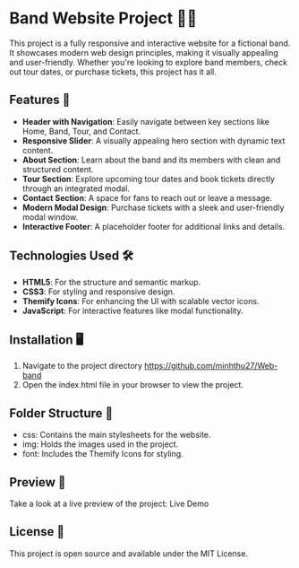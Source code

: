 # Band Website Project 🎸🎶

This project is a fully responsive and interactive website for a fictional band. It showcases modern web design principles, making it visually appealing and user-friendly. Whether you're looking to explore band members, check out tour dates, or purchase tickets, this project has it all.

## Features 🚀
- **Header with Navigation**: Easily navigate between key sections like Home, Band, Tour, and Contact.
- **Responsive Slider**: A visually appealing hero section with dynamic text content.
- **About Section**: Learn about the band and its members with clean and structured content.
- **Tour Section**: Explore upcoming tour dates and book tickets directly through an integrated modal.
- **Contact Section**: A space for fans to reach out or leave a message.
- **Modern Modal Design**: Purchase tickets with a sleek and user-friendly modal window.
- **Interactive Footer**: A placeholder footer for additional links and details.

## Technologies Used 🛠️
- **HTML5**: For the structure and semantic markup.
- **CSS3**: For styling and responsive design.
- **Themify Icons**: For enhancing the UI with scalable vector icons.
- **JavaScript**: For interactive features like modal functionality.

## Installation 🖥️
1. Navigate to the project directory
   https://github.com/minhthu27/Web-band
2. Open the index.html file in your browser to view the project.
## Folder Structure 📂
+ css: Contains the main stylesheets for the website.
+ img: Holds the images used in the project.
+ font: Includes the Themify Icons for styling.
## Preview 📸
Take a look at a live preview of the project: Live Demo
## License 📜
This project is open source and available under the MIT License.

